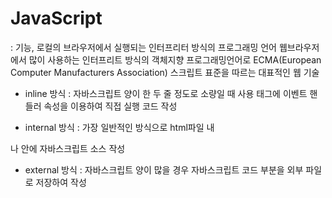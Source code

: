 # JavaScript 
: 기능, 로컬의 브라우저에서 실행되는 인터프리터 방식의 프로그래밍 언어
웹브라우저에서 많이 사용하는 인터프리트 방식의 객체지향 프로그래밍언어로 ECMA(European Computer Manufacturers Association) 스크립트 표준을 따르는 대표적인 웹 기술

- inline 방식 : 자바스크립트 양이 한 두 줄 정도로 소량일 때 사용
태그에 이벤트 핸들러 속성을 이용하여 직접 실행 코드 작성

- internal 방식 : 가장 일반적인 방식으로 html파일 내
<head>나 <body>안에 자바스크립트 소스 작성

- external 방식 : 자바스크립트 양이 많을 경우 자바스크립트 코드 부분을
외부 파일로 저장하여 작성
<script src=“경로”>태그를 이용해 내용 삽입 후 사용
